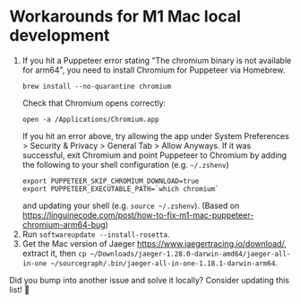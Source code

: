 # Workarounds for M1 Mac local development

1. If you hit a Puppeteer error stating "The chromium binary is not available for arm64", you need to install Chromium for Puppeteer via Homebrew.
   ```
   brew install --no-quarantine chromium
   ```
   Check that Chromium opens correctly:
   ```
   open -a /Applications/Chromium.app
   ```
   If you hit an error above, try allowing the app under System Preferences > Security & Privacy > General Tab > Allow Anyways. If it was successful, exit Chromium and point Puppeteer to Chromium by adding the following to your shell configuration (e.g. `~/.zshenv`)
   ```
   export PUPPETEER_SKIP_CHROMIUM_DOWNLOAD=true
   export PUPPETEER_EXECUTABLE_PATH=`which chromium`
   ```
   and updating your shell (e.g. `source ~/.zshenv`). (Based on https://linguinecode.com/post/how-to-fix-m1-mac-puppeteer-chromium-arm64-bug)
2. Run `softwareupdate --install-rosetta`.
3. Get the Mac version of Jaeger https://www.jaegertracing.io/download/, extract it, then `cp ~/Downloads/jaeger-1.28.0-darwin-amd64/jaeger-all-in-one ~/sourcegraph/.bin/jaeger-all-in-one-1.18.1-darwin-arm64`.

Did you bump into another issue and solve it locally? Consider updating this list! 🙇
